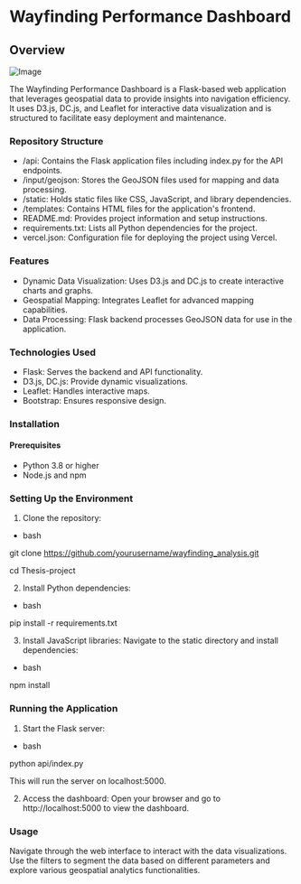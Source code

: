 # Wayfinding Performance Dashboard

## Overview

![Image](https://github.com/user-attachments/assets/199eb313-0ccc-4ba5-b8a7-6d7ff848a948)

The Wayfinding Performance Dashboard is a Flask-based web application that leverages geospatial data to provide insights into navigation efficiency. It uses D3.js, DC.js, and Leaflet for interactive data visualization and is structured to facilitate easy deployment and maintenance.

### Repository Structure
- /api: Contains the Flask application files including index.py for the API endpoints.
- /input/geojson: Stores the GeoJSON files used for mapping and data processing. 
- /static: Holds static files like CSS, JavaScript, and library dependencies. 
- /templates: Contains HTML files for the application's frontend.  
- README.md: Provides project information and setup instructions. 
- requirements.txt: Lists all Python dependencies for the project. 
- vercel.json: Configuration file for deploying the project using Vercel.

### Features
- Dynamic Data Visualization: Uses D3.js and DC.js to create interactive charts and graphs.
- Geospatial Mapping: Integrates Leaflet for advanced mapping capabilities.
- Data Processing: Flask backend processes GeoJSON data for use in the application.

### Technologies Used
- Flask: Serves the backend and API functionality.
- D3.js, DC.js: Provide dynamic visualizations. 
- Leaflet: Handles interactive maps. 
- Bootstrap: Ensures responsive design.

### Installation

#### Prerequisites
  
- Python 3.8 or higher
- Node.js and npm

### Setting Up the Environment

1. Clone the repository:
- bash
  
git clone https://github.com/yourusername/wayfinding_analysis.git
  
cd Thesis-project

2. Install Python dependencies:
- bash
  
pip install -r requirements.txt
  
3. Install JavaScript libraries: Navigate to the static directory and install dependencies:
- bash
  
npm install

### Running the Application
1. Start the Flask server:
- bash
  
python api/index.py
  
This will run the server on localhost:5000.

2. Access the dashboard: Open your browser and go to http://localhost:5000 to view the dashboard.

### Usage

Navigate through the web interface to interact with the data visualizations. Use the filters to segment the data based on different parameters and explore various geospatial analytics functionalities.
